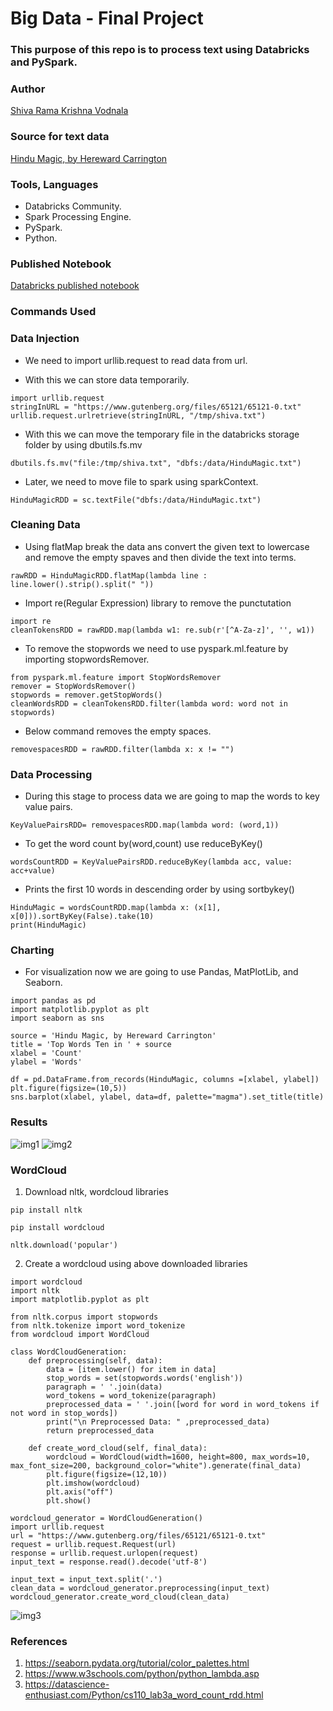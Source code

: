 # Big Data - Final Project

### This purpose of this repo is to process text using Databricks and PySpark.

### Author
[Shiva Rama Krishna Vodnala](https://github.com/srkvodnala)

### Source for text data

[Hindu Magic, by Hereward Carrington](https://www.gutenberg.org/files/65121/65121-0.txt)

### Tools, Languages
* Databricks Community.
* Spark Processing Engine.
* PySpark.
* Python.


### Published Notebook

[Databricks published notebook](https://databricks-prod-cloudfront.cloud.databricks.com/public/4027ec902e239c93eaaa8714f173bcfc/290691640627521/86055512989159/4160698203358490/latest.html)


### Commands Used 

### Data Injection

* We need to import urllib.request to read data from url.

* With this we can store data temporarily.

``` 
import urllib.request
stringInURL = "https://www.gutenberg.org/files/65121/65121-0.txt"
urllib.request.urlretrieve(stringInURL, "/tmp/shiva.txt") 
```

* With this we can move the temporary file in the databricks storage folder by using dbutils.fs.mv

```
dbutils.fs.mv("file:/tmp/shiva.txt", "dbfs:/data/HinduMagic.txt")
```

* Later, we need to move file to spark using sparkContext.

```
HinduMagicRDD = sc.textFile("dbfs:/data/HinduMagic.txt")
```

### Cleaning Data

* Using flatMap break the data ans convert the given text to lowercase and remove the empty spaves and then divide the text into terms.
```
rawRDD = HinduMagicRDD.flatMap(lambda line : line.lower().strip().split(" "))
```

* Import re(Regular Expression) library to remove the punctutation
```
import re
cleanTokensRDD = rawRDD.map(lambda w1: re.sub(r'[^A-Za-z]', '', w1))
```
* To remove the stopwords we need to use pyspark.ml.feature by importing stopwordsRemover.
```
from pyspark.ml.feature import StopWordsRemover
remover = StopWordsRemover()
stopwords = remover.getStopWords()
cleanWordsRDD = cleanTokensRDD.filter(lambda word: word not in stopwords)
```
* Below command removes the empty spaces.
```
removespacesRDD = rawRDD.filter(lambda x: x != "")
```

### Data Processing

* During this stage to process data we are going to map the words to key value pairs.
```
KeyValuePairsRDD= removespacesRDD.map(lambda word: (word,1))
```

* To get the word count by(word,count) use reduceByKey() 
```
wordsCountRDD = KeyValuePairsRDD.reduceByKey(lambda acc, value: acc+value)
```

* Prints the first 10 words in descending order by using sortbykey()
```
HinduMagic = wordsCountRDD.map(lambda x: (x[1], x[0])).sortByKey(False).take(10)
print(HinduMagic)
```
### Charting
* For visualization now we are going to use Pandas, MatPlotLib, and Seaborn.
```
import pandas as pd
import matplotlib.pyplot as plt
import seaborn as sns

source = 'Hindu Magic, by Hereward Carrington'
title = 'Top Words Ten in ' + source
xlabel = 'Count'
ylabel = 'Words'

df = pd.DataFrame.from_records(HinduMagic, columns =[xlabel, ylabel]) 
plt.figure(figsize=(10,5))
sns.barplot(xlabel, ylabel, data=df, palette="magma").set_title(title)
```

### Results
![img1]()
![img2]()

### WordCloud
1. Download nltk, wordcloud libraries
```
pip install nltk
```

```
pip install wordcloud
```

```
nltk.download('popular')
```
2. Create a wordcloud using above downloaded libraries

```
import wordcloud
import nltk
import matplotlib.pyplot as plt

from nltk.corpus import stopwords
from nltk.tokenize import word_tokenize
from wordcloud import WordCloud

class WordCloudGeneration:
    def preprocessing(self, data):
        data = [item.lower() for item in data]
        stop_words = set(stopwords.words('english'))
        paragraph = ' '.join(data)
        word_tokens = word_tokenize(paragraph)  
        preprocessed_data = ' '.join([word for word in word_tokens if not word in stop_words])
        print("\n Preprocessed Data: " ,preprocessed_data)
        return preprocessed_data

    def create_word_cloud(self, final_data):
        wordcloud = WordCloud(width=1600, height=800, max_words=10, max_font_size=200, background_color="white").generate(final_data)
        plt.figure(figsize=(12,10))
        plt.imshow(wordcloud)
        plt.axis("off")
        plt.show()

wordcloud_generator = WordCloudGeneration()
import urllib.request
url = "https://www.gutenberg.org/files/65121/65121-0.txt"
request = urllib.request.Request(url)
response = urllib.request.urlopen(request)
input_text = response.read().decode('utf-8')

input_text = input_text.split('.')
clean_data = wordcloud_generator.preprocessing(input_text)
wordcloud_generator.create_word_cloud(clean_data)
```

![img3]()


### References
1. https://seaborn.pydata.org/tutorial/color_palettes.html
2. https://www.w3schools.com/python/python_lambda.asp
3. https://datascience-enthusiast.com/Python/cs110_lab3a_word_count_rdd.html

